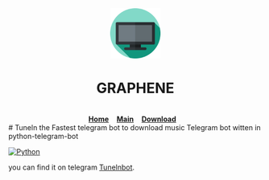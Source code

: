 

   
   
   <div align="center">
   <a href="https://github.com/giampaolo/psutil"><img src="https://github.com/abdimk/Graphene/blob/V0.0.5/custom_UI/icons/tv.svg"  width="100" height="100" /></a>
        <br />
   <h1>GRAPHENE</h1>
        <br />
        <a href="https://github.com/abdimk/graphene"><b>Home</b></a>&nbsp;&nbsp;&nbsp;
        <a href="https://github.com/abdimk/Graphene/blob/V0.0.5/main.py"><b>Main</b></a>&nbsp;&nbsp;&nbsp;
        <a href="https://github.com/abdimk/Graphene/raw/V0.0.5/Graphine.zip"><b>Download</b></a>&nbsp;&nbsp;&nbsp;
        
   </div>
# Tuneln 
the Fastest telegram bot to download music 
Telegram bot witten in python-telegram-bot


[![Python](http://forthebadge.com/images/badges/made-with-python.svg)](https://python.org)

you can find it on telegram [Tunelnbot](https://t.me/Tunelnbot). 
